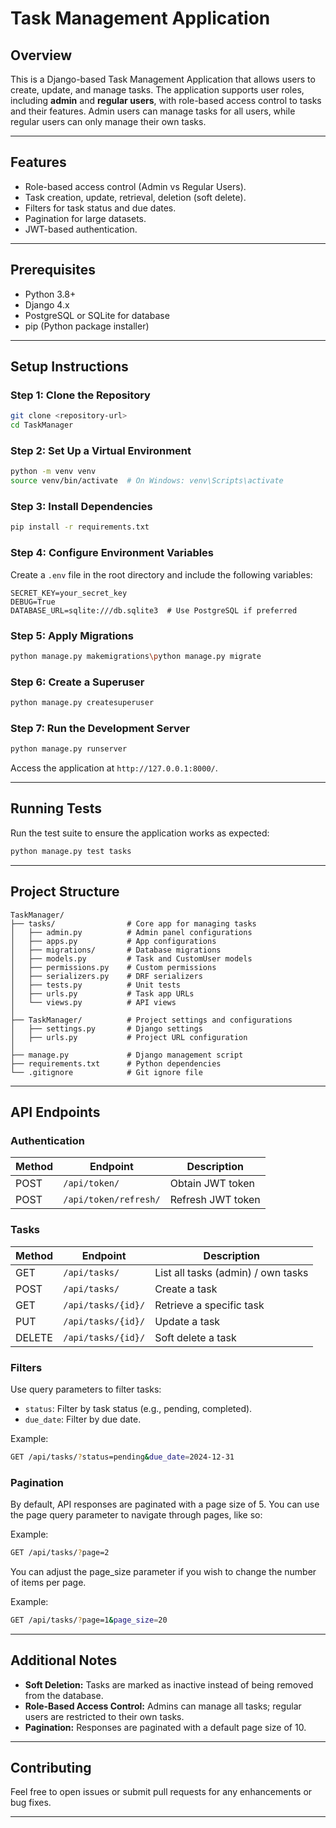 # Task Management Application

## Overview
This is a Django-based Task Management Application that allows users to create, update, and manage tasks. The application supports user roles, including **admin** and **regular users**, with role-based access control to tasks and their features. Admin users can manage tasks for all users, while regular users can only manage their own tasks.

---

## Features
- Role-based access control (Admin vs Regular Users).
- Task creation, update, retrieval, deletion (soft delete).
- Filters for task status and due dates.
- Pagination for large datasets.
- JWT-based authentication.

---

## Prerequisites
- Python 3.8+
- Django 4.x
- PostgreSQL or SQLite for database
- pip (Python package installer)

---

## Setup Instructions

### Step 1: Clone the Repository
```bash
git clone <repository-url>
cd TaskManager
```

### Step 2: Set Up a Virtual Environment
```bash
python -m venv venv
source venv/bin/activate  # On Windows: venv\Scripts\activate
```

### Step 3: Install Dependencies
```bash
pip install -r requirements.txt
```

### Step 4: Configure Environment Variables
Create a `.env` file in the root directory and include the following variables:
```env
SECRET_KEY=your_secret_key
DEBUG=True
DATABASE_URL=sqlite:///db.sqlite3  # Use PostgreSQL if preferred
```

### Step 5: Apply Migrations
```bash
python manage.py makemigrations\python manage.py migrate
```

### Step 6: Create a Superuser
```bash
python manage.py createsuperuser
```

### Step 7: Run the Development Server
```bash
python manage.py runserver
```

Access the application at `http://127.0.0.1:8000/`.

---

## Running Tests

Run the test suite to ensure the application works as expected:
```bash
python manage.py test tasks
```

---

## Project Structure
```
TaskManager/
├── tasks/                # Core app for managing tasks
│   ├── admin.py          # Admin panel configurations
│   ├── apps.py           # App configurations
│   ├── migrations/       # Database migrations
│   ├── models.py         # Task and CustomUser models
│   ├── permissions.py    # Custom permissions
│   ├── serializers.py    # DRF serializers
│   ├── tests.py          # Unit tests
│   ├── urls.py           # Task app URLs
│   └── views.py          # API views
│
├── TaskManager/          # Project settings and configurations
│   ├── settings.py       # Django settings
│   ├── urls.py           # Project URL configuration
│
├── manage.py             # Django management script
├── requirements.txt      # Python dependencies
└── .gitignore            # Git ignore file
```

---

## API Endpoints

### Authentication
| Method | Endpoint            | Description                  |
|--------|---------------------|------------------------------|
| POST   | `/api/token/`       | Obtain JWT token             |
| POST   | `/api/token/refresh/` | Refresh JWT token           |

### Tasks
| Method | Endpoint               | Description                       |
|--------|-------------------------|-----------------------------------|
| GET    | `/api/tasks/`          | List all tasks (admin) / own tasks |
| POST   | `/api/tasks/`          | Create a task                    |
| GET    | `/api/tasks/{id}/`     | Retrieve a specific task         |
| PUT    | `/api/tasks/{id}/`     | Update a task                    |
| DELETE | `/api/tasks/{id}/`     | Soft delete a task               |

### Filters
Use query parameters to filter tasks:
- `status`: Filter by task status (e.g., pending, completed).
- `due_date`: Filter by due date.

Example:
```bash
GET /api/tasks/?status=pending&due_date=2024-12-31
```

### Pagination
By default, API responses are paginated with a page size of 5. You can use the page query parameter to navigate through pages, like so:

Example:
```bash
GET /api/tasks/?page=2
```

You can adjust the page_size parameter if you wish to change the number of items per page.

Example:
```bash
GET /api/tasks/?page=1&page_size=20
```
---

## Additional Notes
- **Soft Deletion:** Tasks are marked as inactive instead of being removed from the database.
- **Role-Based Access Control:** Admins can manage all tasks; regular users are restricted to their own tasks.
- **Pagination:** Responses are paginated with a default page size of 10.

---

## Contributing
Feel free to open issues or submit pull requests for any enhancements or bug fixes.

---
